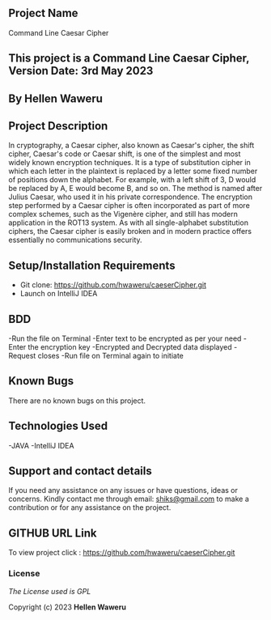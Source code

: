 ## Project Name

Command Line Caesar Cipher

## This project is a Command Line Caesar Cipher, Version Date: 3rd May 2023

## By **Hellen Waweru**

## Project Description
In cryptography, a Caesar cipher, also known as Caesar's cipher, the shift cipher, Caesar's code or Caesar shift, is one of the simplest and most widely known encryption techniques. It is a type of substitution cipher in which each letter in the plaintext is replaced by a letter some fixed number of positions down the alphabet. For example, with a left shift of 3, D would be replaced by A, E would become B, and so on. The method is named after Julius Caesar, who used it in his private correspondence.
The encryption step performed by a Caesar cipher is often incorporated as part of more complex schemes, such as the Vigenère cipher, and still has modern application in the ROT13 system. As with all single-alphabet substitution ciphers, the Caesar cipher is easily broken and in modern practice offers essentially no communications security.

## Setup/Installation Requirements

- Git clone: https://github.com/hwaweru/caeserCipher.git
- Launch on IntelliJ IDEA


## BDD
-Run the file on Terminal
-Enter text to be encrypted as per your need
-Enter the encryption key
-Encrypted and Decrypted data displayed
-Request closes
-Run file on Terminal again to initiate 


## Known Bugs

There are no known bugs on this project.

## Technologies Used

-JAVA
-IntelliJ IDEA

## Support and contact details

If you need any assistance on any issues or have questions, ideas or concerns. Kindly contact me through email: shiks@gmail.com to make a contribution or for any assistance on the project.

## GITHUB URL Link

To view project click :  https://github.com/hwaweru/caeserCipher.git

### License

_The License used is GPL_

Copyright (c) 2023 **Hellen Waweru**